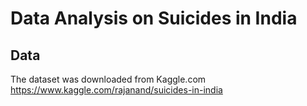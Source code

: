 # Data Analysis on Suicides in India

## Data
The dataset was downloaded from Kaggle.com
https://www.kaggle.com/rajanand/suicides-in-india
